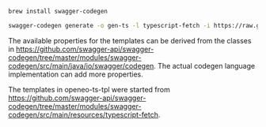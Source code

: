 ```bash
brew install swagger-codegen

swagger-codegen generate -o gen-ts -l typescript-fetch -i https://raw.githubusercontent.com/Open-EO/openeo-api/0.0.2/swagger.json -t openeo-ts-tpl
```

The available properties for the templates can be derived from the classes in https://github.com/swagger-api/swagger-codegen/tree/master/modules/swagger-codegen/src/main/java/io/swagger/codegen. The actual codegen language implementation can add more properties.

The templates in openeo-ts-tpl were started from https://github.com/swagger-api/swagger-codegen/tree/master/modules/swagger-codegen/src/main/resources/typescript-fetch.